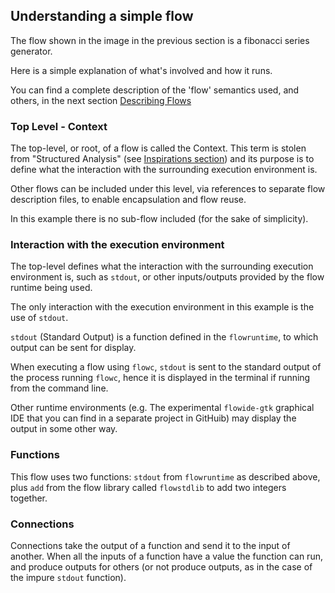 ## Understanding a simple flow
The flow shown in the image in the previous section is a fibonacci series generator.

Here is a simple explanation of what's involved and how it runs. 

You can find a complete description of the 'flow' semantics used, and others, in the next 
section [Describing Flows](../describing/definition_overview.md)

### Top Level - Context
The top-level, or root, of a flow is called the Context. This term is stolen from 
"Structured Analysis" (see [Inspirations section](../introduction/inspirations.md)) and its
purpose is to define what the interaction with the surrounding execution environment is.

Other flows can be included under this level, via references to separate flow description files,
to enable encapsulation and flow reuse.

In this example there is no sub-flow included (for the sake of simplicity).

### Interaction with the execution environment
The top-level defines what the interaction with the surrounding execution environment is,
such as `stdout`, or other inputs/outputs provided by the flow runtime being used.

The only interaction with the execution environment in this example is the use of `stdout`.

`stdout` (Standard Output) is a function defined in the `flowruntime`, to which output can be sent for display.

When executing a flow using `flowc`, `stdout` is sent to the standard output of 
the process running `flowc`, hence it is displayed in the terminal if running from the command line.

Other runtime environments (e.g. The experimental `flowide-gtk` graphical IDE that you can find in
a separate project in GitHuib) may display the output in some other way.

### Functions
This flow uses two functions: `stdout` from `flowruntime` as described above, plus `add` from the flow library
called `flowstdlib` to add two integers together.

### Connections
Connections take the output of a function and send it to the input of another. When all the inputs of a function
have a value the function can run, and produce outputs for others (or not produce outputs, as in the case of the 
impure `stdout` function).
